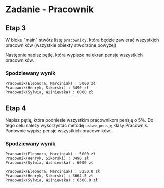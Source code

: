 # Zadanie - Pracownik

## Etap 3

W bloku "main" stwórz listę `pracownicy`, która będzie zawierać wszystkich pracowników (wszystkie obiekty stworzone powyżej)

Następnie napisz pętlę, która wypisze na ekran pensje wszystkich pracowników.

### Spodziewany wynik
```
Pracownik(Eleonora, Marciniak) : 5000 zł
Pracownik(Henryk, Sikorski) : 3490 zł
Pracownik(Sylwia, Wiśniewska) : 6000 zł
```

## Etap 4

Napisz pętlę, która podniesie wszystkim pracownikom pensję o 5%.
Do tego celu należy wykorzystać metodę `ustaw_pensję` klasy Pracownik.
Ponownie wypisz pensje wszystkich pracowników.

### Spodziewany wynik
```
Pracownik(Eleonora, Marciniak) : 5000 zł
Pracownik(Henryk, Sikorski) : 3490 zł
Pracownik(Sylwia, Wiśniewska) : 6000 zł

Pracownik(Eleonora, Marciniak) : 5250.0 zł
Pracownik(Henryk, Sikorski) : 3664.5 zł
Pracownik(Sylwia, Wiśniewska) : 6300.0 zł
```
